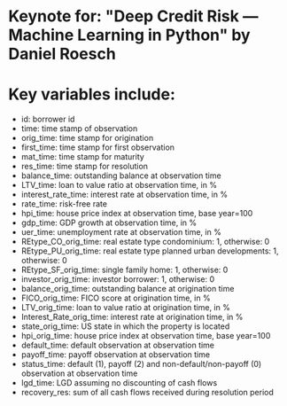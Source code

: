 # Keynote for: "Deep Credit Risk — Machine Learning in Python" by Daniel Roesch

# Key variables include:
- id: borrower id
- time: time stamp of observation
- orig_time: time stamp for origination
- first_time: time stamp for first observation
- mat_time: time stamp for maturity
- res_time: time stamp for resolution
- balance_time: outstanding balance at observation time
- LTV_time: loan to value ratio at observation time, in %
- interest_rate_time: interest rate at observation time, in %
- rate_time: risk-free rate
- hpi_time: house price index at observation time, base year=100
- gdp_time: GDP growth at observation time, in %
- uer_time: unemployment rate at observation time, in %
- REtype_CO_orig_time: real estate type condominium: 1, otherwise: 0
- REtype_PU_orig_time: real estate type planned urban developments: 1, otherwise: 0
- REtype_SF_orig_time: single family home: 1, otherwise: 0
- investor_orig_time: investor borrower: 1, otherwise: 0
- balance_orig_time: outstanding balance at origination time
- FICO_orig_time: FICO score at origination time, in %
- LTV_orig_time: loan to value ratio at origination time, in %
- Interest_Rate_orig_time: interest rate at origination time, in %
- state_orig_time: US state in which the property is located
- hpi_orig_time: house price index at observation time, base year=100
- default_time: default observation at observation time
- payoff_time: payoff observation at observation time
- status_time: default (1), payoff (2) and non-default/non-payoff (0) observation at observation time
- lgd_time: LGD assuming no discounting of cash flows
- recovery_res: sum of all cash flows received during resolution period